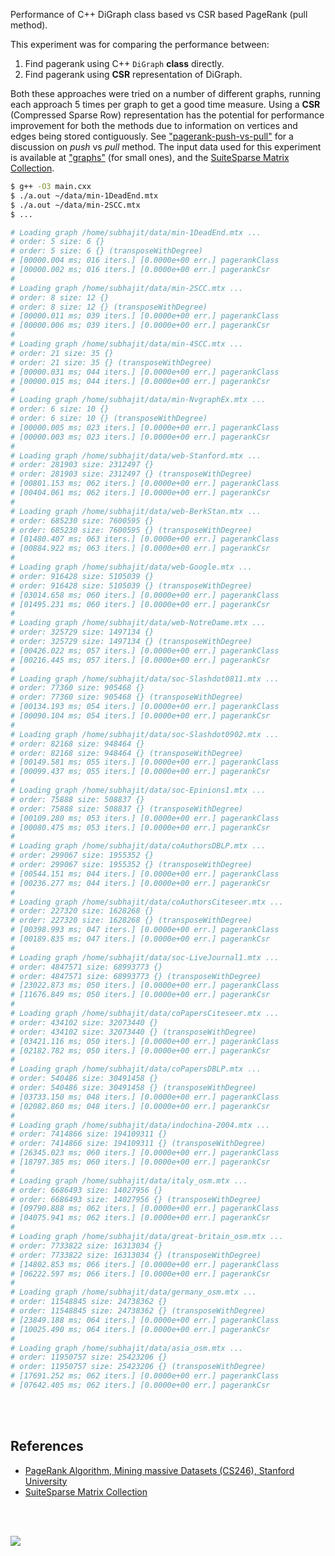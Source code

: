 Performance of C++ DiGraph class based vs CSR based PageRank (pull method).

This experiment was for comparing the performance between:
1. Find pagerank using C++ `DiGraph` **class** directly.
2. Find pagerank using **CSR** representation of DiGraph.

Both these approaches were tried on a number of different graphs, running
each approach 5 times per graph to get a good time measure. Using a **CSR**
(Compressed Sparse Row) representation has the potential for performance
improvement for both the methods due to information on vertices and edges
being stored contiguously. See ["pagerank-push-vs-pull"] for a discussion
on *push* vs *pull* method. The input data used for this experiment is
available at ["graphs"] (for small ones), and the
[SuiteSparse Matrix Collection].

```bash
$ g++ -O3 main.cxx
$ ./a.out ~/data/min-1DeadEnd.mtx
$ ./a.out ~/data/min-2SCC.mtx
$ ...

# Loading graph /home/subhajit/data/min-1DeadEnd.mtx ...
# order: 5 size: 6 {}
# order: 5 size: 6 {} (transposeWithDegree)
# [00000.004 ms; 016 iters.] [0.0000e+00 err.] pagerankClass
# [00000.002 ms; 016 iters.] [0.0000e+00 err.] pagerankCsr
#
# Loading graph /home/subhajit/data/min-2SCC.mtx ...
# order: 8 size: 12 {}
# order: 8 size: 12 {} (transposeWithDegree)
# [00000.011 ms; 039 iters.] [0.0000e+00 err.] pagerankClass
# [00000.006 ms; 039 iters.] [0.0000e+00 err.] pagerankCsr
#
# Loading graph /home/subhajit/data/min-4SCC.mtx ...
# order: 21 size: 35 {}
# order: 21 size: 35 {} (transposeWithDegree)
# [00000.031 ms; 044 iters.] [0.0000e+00 err.] pagerankClass
# [00000.015 ms; 044 iters.] [0.0000e+00 err.] pagerankCsr
#
# Loading graph /home/subhajit/data/min-NvgraphEx.mtx ...
# order: 6 size: 10 {}
# order: 6 size: 10 {} (transposeWithDegree)
# [00000.005 ms; 023 iters.] [0.0000e+00 err.] pagerankClass
# [00000.003 ms; 023 iters.] [0.0000e+00 err.] pagerankCsr
#
# Loading graph /home/subhajit/data/web-Stanford.mtx ...
# order: 281903 size: 2312497 {}
# order: 281903 size: 2312497 {} (transposeWithDegree)
# [00801.153 ms; 062 iters.] [0.0000e+00 err.] pagerankClass
# [00404.061 ms; 062 iters.] [0.0000e+00 err.] pagerankCsr
#
# Loading graph /home/subhajit/data/web-BerkStan.mtx ...
# order: 685230 size: 7600595 {}
# order: 685230 size: 7600595 {} (transposeWithDegree)
# [01480.407 ms; 063 iters.] [0.0000e+00 err.] pagerankClass
# [00884.922 ms; 063 iters.] [0.0000e+00 err.] pagerankCsr
#
# Loading graph /home/subhajit/data/web-Google.mtx ...
# order: 916428 size: 5105039 {}
# order: 916428 size: 5105039 {} (transposeWithDegree)
# [03014.658 ms; 060 iters.] [0.0000e+00 err.] pagerankClass
# [01495.231 ms; 060 iters.] [0.0000e+00 err.] pagerankCsr
#
# Loading graph /home/subhajit/data/web-NotreDame.mtx ...
# order: 325729 size: 1497134 {}
# order: 325729 size: 1497134 {} (transposeWithDegree)
# [00426.022 ms; 057 iters.] [0.0000e+00 err.] pagerankClass
# [00216.445 ms; 057 iters.] [0.0000e+00 err.] pagerankCsr
#
# Loading graph /home/subhajit/data/soc-Slashdot0811.mtx ...
# order: 77360 size: 905468 {}
# order: 77360 size: 905468 {} (transposeWithDegree)
# [00134.193 ms; 054 iters.] [0.0000e+00 err.] pagerankClass
# [00090.104 ms; 054 iters.] [0.0000e+00 err.] pagerankCsr
#
# Loading graph /home/subhajit/data/soc-Slashdot0902.mtx ...
# order: 82168 size: 948464 {}
# order: 82168 size: 948464 {} (transposeWithDegree)
# [00149.581 ms; 055 iters.] [0.0000e+00 err.] pagerankClass
# [00099.437 ms; 055 iters.] [0.0000e+00 err.] pagerankCsr
#
# Loading graph /home/subhajit/data/soc-Epinions1.mtx ...
# order: 75888 size: 508837 {}
# order: 75888 size: 508837 {} (transposeWithDegree)
# [00109.280 ms; 053 iters.] [0.0000e+00 err.] pagerankClass
# [00080.475 ms; 053 iters.] [0.0000e+00 err.] pagerankCsr
#
# Loading graph /home/subhajit/data/coAuthorsDBLP.mtx ...
# order: 299067 size: 1955352 {}
# order: 299067 size: 1955352 {} (transposeWithDegree)
# [00544.151 ms; 044 iters.] [0.0000e+00 err.] pagerankClass
# [00236.277 ms; 044 iters.] [0.0000e+00 err.] pagerankCsr
#
# Loading graph /home/subhajit/data/coAuthorsCiteseer.mtx ...
# order: 227320 size: 1628268 {}
# order: 227320 size: 1628268 {} (transposeWithDegree)
# [00398.993 ms; 047 iters.] [0.0000e+00 err.] pagerankClass
# [00189.835 ms; 047 iters.] [0.0000e+00 err.] pagerankCsr
#
# Loading graph /home/subhajit/data/soc-LiveJournal1.mtx ...
# order: 4847571 size: 68993773 {}
# order: 4847571 size: 68993773 {} (transposeWithDegree)
# [23022.873 ms; 050 iters.] [0.0000e+00 err.] pagerankClass
# [11676.849 ms; 050 iters.] [0.0000e+00 err.] pagerankCsr
#
# Loading graph /home/subhajit/data/coPapersCiteseer.mtx ...
# order: 434102 size: 32073440 {}
# order: 434102 size: 32073440 {} (transposeWithDegree)
# [03421.116 ms; 050 iters.] [0.0000e+00 err.] pagerankClass
# [02182.782 ms; 050 iters.] [0.0000e+00 err.] pagerankCsr
#
# Loading graph /home/subhajit/data/coPapersDBLP.mtx ...
# order: 540486 size: 30491458 {}
# order: 540486 size: 30491458 {} (transposeWithDegree)
# [03733.150 ms; 048 iters.] [0.0000e+00 err.] pagerankClass
# [02082.860 ms; 048 iters.] [0.0000e+00 err.] pagerankCsr
#
# Loading graph /home/subhajit/data/indochina-2004.mtx ...
# order: 7414866 size: 194109311 {}
# order: 7414866 size: 194109311 {} (transposeWithDegree)
# [26345.023 ms; 060 iters.] [0.0000e+00 err.] pagerankClass
# [18797.385 ms; 060 iters.] [0.0000e+00 err.] pagerankCsr
#
# Loading graph /home/subhajit/data/italy_osm.mtx ...
# order: 6686493 size: 14027956 {}
# order: 6686493 size: 14027956 {} (transposeWithDegree)
# [09790.888 ms; 062 iters.] [0.0000e+00 err.] pagerankClass
# [04075.941 ms; 062 iters.] [0.0000e+00 err.] pagerankCsr
#
# Loading graph /home/subhajit/data/great-britain_osm.mtx ...
# order: 7733822 size: 16313034 {}
# order: 7733822 size: 16313034 {} (transposeWithDegree)
# [14802.853 ms; 066 iters.] [0.0000e+00 err.] pagerankClass
# [06222.597 ms; 066 iters.] [0.0000e+00 err.] pagerankCsr
#
# Loading graph /home/subhajit/data/germany_osm.mtx ...
# order: 11548845 size: 24738362 {}
# order: 11548845 size: 24738362 {} (transposeWithDegree)
# [23849.188 ms; 064 iters.] [0.0000e+00 err.] pagerankClass
# [10025.490 ms; 064 iters.] [0.0000e+00 err.] pagerankCsr
#
# Loading graph /home/subhajit/data/asia_osm.mtx ...
# order: 11950757 size: 25423206 {}
# order: 11950757 size: 25423206 {} (transposeWithDegree)
# [17691.252 ms; 062 iters.] [0.0000e+00 err.] pagerankClass
# [07642.405 ms; 062 iters.] [0.0000e+00 err.] pagerankCsr
```

<br>
<br>


## References

- [PageRank Algorithm, Mining massive Datasets (CS246), Stanford University][this lecture]
- [SuiteSparse Matrix Collection]

<br>
<br>

[![](https://i.imgur.com/MwsC9Av.jpg)](https://www.youtube.com/watch?v=GRvZnN0iiwo)

[this lecture]: http://snap.stanford.edu/class/cs246-videos-2019/lec9_190205-cs246-720.mp4
["pagerank-push-vs-pull"]: https://github.com/puzzlef/pagerank-push-vs-pull
["graphs"]: https://github.com/puzzlef/graphs
[SuiteSparse Matrix Collection]: https://suitesparse-collection-website.herokuapp.com
